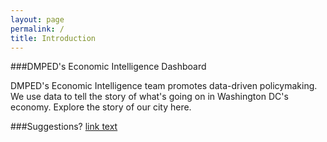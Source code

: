 ```yaml
---
layout: page
permalink: /
title: Introduction
---
```


###DMPED's Economic Intelligence Dashboard

DMPED's Economic Intelligence team promotes data-driven policymaking. We use data to tell the story of what's going on in Washington DC's economy. Explore the story of our city here. 

###Suggestions?
[link text](mailto:dmped-economicintelligence@dc.gov)


